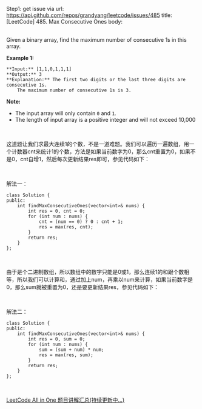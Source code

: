 Step1: get issue via url: https://api.github.com/repos/grandyang/leetcode/issues/485 
 title:[LeetCode] 485. Max Consecutive Ones 
 body:  
  

Given a binary array, find the maximum number of consecutive 1s in this array.

**Example 1:**  

    
    
    **Input:** [1,1,0,1,1,1]
    **Output:** 3
    **Explanation:** The first two digits or the last three digits are consecutive 1s.
        The maximum number of consecutive 1s is 3.
    

**Note:**

  * The input array will only contain `0` and `1`.
  * The length of input array is a positive integer and will not exceed 10,000



 

这道题让我们求最大连续1的个数，不是一道难题。我们可以遍历一遍数组，用一个计数器cnt来统计1的个数，方法是如果当前数字为0，那么cnt重置为0，如果不是0，cnt自增1，然后每次更新结果res即可，参见代码如下：

 

解法一：
    
    
    class Solution {
    public:
        int findMaxConsecutiveOnes(vector<int>& nums) {
            int res = 0, cnt = 0;
            for (int num : nums) {
                cnt = (num == 0) ? 0 : cnt + 1;
                res = max(res, cnt);
            }
            return res;
        }
    };

 

由于是个二进制数组，所以数组中的数字只能是0或1，那么连续1的和跟个数相等，所以我们可以计算和，通过加上num，再乘以num来计算，如果当前数字是0，那么sum就被重置为0，还是要更新结果res，参见代码如下：

 

解法二：
    
    
    class Solution {
    public:
        int findMaxConsecutiveOnes(vector<int>& nums) {
            int res = 0, sum = 0;
            for (int num : nums) {
                sum = (sum + num) * num;
                res = max(res, sum);
            }
            return res;
        }
    };

 

[LeetCode All in One 题目讲解汇总(持续更新中...)](http://www.cnblogs.com/grandyang/p/4606334.html)
